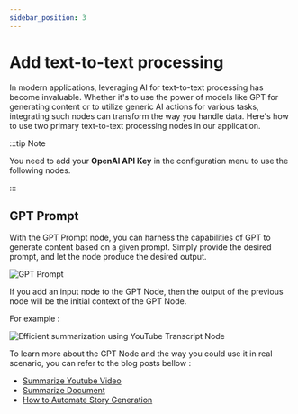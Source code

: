 ```yaml
---
sidebar_position: 3
---
```


# Add text-to-text processing

In modern applications, leveraging AI for text-to-text processing has become invaluable. Whether it's to use the power of models like GPT for generating content or to utilize generic AI actions for various tasks, integrating such nodes can transform the way you handle data. Here's how to use two primary text-to-text processing nodes in our application.

:::tip Note

You need to add your **OpenAI API Key** in the configuration menu to use the following nodes.

:::

## GPT Prompt

With the GPT Prompt node, you can harness the capabilities of GPT to generate content based on a given prompt. Simply provide the desired prompt, and let the node produce the desired output.

![GPT Prompt](/img/page-images/text-to-text-processing/1.png)

If you add an input node to the GPT Node, then the output of the previous node will be the initial context of the GPT Node.

For example :

![Efficient summarization using YouTube Transcript Node](/img/blog-images/summarize-ytb-post-1.png)

To learn more about the GPT Node and the way you could use it in real scenario, you can refer to the blog posts bellow :

- [Summarize Youtube Video](../../../blog/summarize-ytb-post)
- [Summarize Document](../../../blog/summarize-doc-post)
- [How to Automate Story Generation](../../../blog/automate-story-creation-1)

